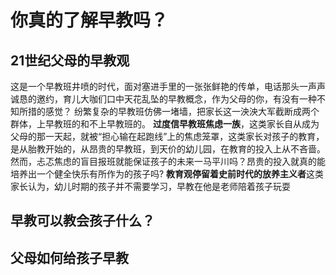 # 你真的了解早教吗？
## 21世纪父母的早教观
这是一个早教班井喷的时代，面对塞进手里的一张张鲜艳的传单，电话那头一声声诚恳的邀约，育儿大咖们口中天花乱坠的早教概念，作为父母的你，有没有一种不知所措的感觉？
纷繁复杂的早教班仿佛一堵墙，把家长这一泱泱大军截断成两个群体，上早教班的和不上早教班的。
**过度信早教班焦虑一族**，这类家长自从成为父母的那一天起，就被“担心输在起跑线”上的焦虑笼罩，这类家长对孩子的教育，是从胎教开始的，从昂贵的早教班，到天价的幼儿园，在教育的投入上从不吝啬。然而，忐忑焦虑的盲目报班就能保证孩子的未来一马平川吗？昂贵的投入就真的能培养出一个健全快乐有所作为的孩子吗?
**教育观停留着史前时代的放养主义者**这类家长认为，幼儿时期的孩子并不需要学习，早教在他是老师陪着孩子玩耍
## 早教可以教会孩子什么？

## 父母如何给孩子早教
